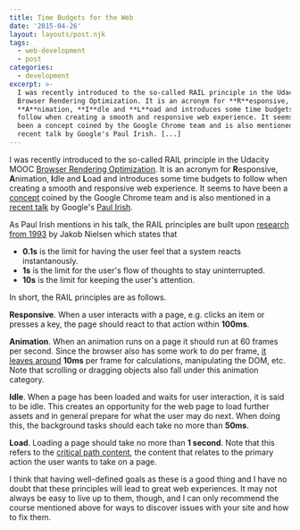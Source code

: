 ```yaml
---
title: Time Budgets for the Web
date: '2015-04-26'
layout: layouts/post.njk
tags:
  - web-development
  - post
categories:
  - development
excerpt: >-
  I was recently introduced to the so-called RAIL principle in the Udacity MOOC
  Browser Rendering Optimization. It is an acronym for **R**esponsive,
  **A**nimation, **I**dle and **L**oad and introduces some time budgets to
  follow when creating a smooth and responsive web experience. It seems to have
  been a concept coined by the Google Chrome team and is also mentioned in a
  recent talk by Google's Paul Irish. [...]
---
```

I was recently introduced to the so-called RAIL principle in the Udacity MOOC [Browser Rendering Optimization](https://www.udacity.com/course/browser-rendering-optimization--ud860). It is an acronym for **R**esponsive, **A**nimation, **I**dle and **L**oad and introduces some time budgets to follow when creating a smooth and responsive web experience. It seems to have been a [concept](https://docs.google.com/document/d/1bYMyE6NdiAupuwl7pWQfB-vOZBPSsXCv57hljLDMV8E/) coined by the Google Chrome team and is also mentioned in a [recent talk](https://youtu.be/2ksXo2_Lfl0) by Google's [Paul Irish](http://www.paulirish.com/).

As Paul Irish mentions in his talk, the RAIL principles are built upon [research from 1993](http://www.nngroup.com/articles/response-times-3-important-limits/) by Jakob Nielsen which states that

   * **0.1s** is the limit for having the user feel that a system reacts instantanously.
   * **1s** is the limit for the user's flow of thoughts to stay uninterrupted.
   * **10s** is the limit for keeping the user's attention.

In short, the RAIL principles are as follows.

**Responsive**. When a user interacts with a page, e.g. clicks an item or presses a key, the page should react to that action within **100ms**.

**Animation**. When an animation runs on a page it should run at 60 frames per second. Since the browser also has some work to do per frame, [it leaves around](https://developers.google.com/web/fundamentals/performance/rendering/) **10ms** per frame for calculations, manipulating the DOM, etc. Note that scrolling or dragging objects also fall under this animation category.

**Idle**. When a page has been loaded and waits for user interaction, it is said to be idle. This creates an opportunity for the web page to load further assets and in general prepare for what the user may do next. When doing this, the background tasks should each take no more than **50ms**.

**Load**. Loading a page should take no more than **1 second**. Note that this refers to the [critical path content](https://developers.google.com/web/fundamentals/performance/critical-rendering-path/), the content that relates to the primary action the user wants to take on a page.

I think that having well-defined goals as these is a good thing and I have no doubt that these principles will lead to great web experiences. It may not always be easy to live up to them, though, and I can only recommend the course mentioned above for ways to discover issues with your site and how to fix them.
